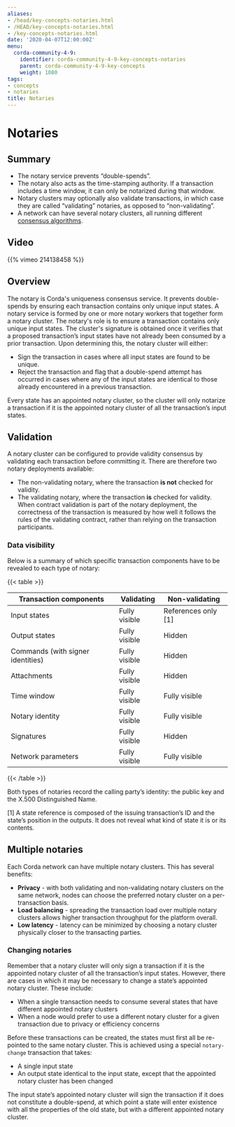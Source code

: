 ```yaml
---
aliases:
- /head/key-concepts-notaries.html
- /HEAD/key-concepts-notaries.html
- /key-concepts-notaries.html
date: '2020-04-07T12:00:00Z'
menu:
  corda-community-4-9:
    identifier: corda-community-4-9-key-concepts-notaries
    parent: corda-community-4-9-key-concepts
    weight: 1080
tags:
- concepts
- notaries
title: Notaries
---
```



# Notaries

## Summary

* The notary service prevents “double-spends”.
* The notary also acts as the time-stamping authority. If a transaction includes a time window, it can only be notarized during that window.
* Notary clusters may optionally also validate transactions, in which case they are called “validating” notaries, as opposed to “non-validating”.
* A network can have several notary clusters, all running different [consensus algorithms](key-concepts-consensus.md).

## Video

{{% vimeo 214138458 %}}

## Overview

The notary is Corda's uniqueness consensus service. It prevents double-spends by ensuring each transaction contains only unique input states. A notary service is formed by one or more notary workers that together form a notary cluster. The notary's role is to ensure a
transaction contains only unique input states. The cluster's signature is obtained once it verifies
that a proposed transaction’s input states have not already been consumed by a prior transaction. Upon determining this, the notary cluster will either:

* Sign the transaction in cases where all input states are found to be unique.
* Reject the transaction and flag that a double-spend attempt has occurred in cases where any of the input states are identical to those already encountered in a previous transaction.

Every state has an appointed notary cluster, so the cluster will only notarize a transaction if it is the appointed notary cluster of all the transaction’s input states.

## Validation

A notary cluster can be configured to provide validity consensus by validating each transaction
before committing it. There are therefore two notary deployments available:

* The non-validating notary, where the transaction **is not** checked for validity.
* The validating notary, where the transaction **is** checked for validity. When contract validation is part of the notary deployment, the correctness of the transaction is measured by how well it follows the rules of the validating contract,
rather than relying on the transaction participants.

### Data visibility

Below is a summary of which specific transaction components have to be revealed to each type of notary:

{{< table >}}

|Transaction components|Validating|Non-validating|
|-----------------------------------|---------------|-----------------------|
|Input states|Fully visible|References only \[1\]|
|Output states|Fully visible|Hidden|
|Commands (with signer identities)|Fully visible|Hidden|
|Attachments|Fully visible|Hidden|
|Time window|Fully visible|Fully visible|
|Notary identity|Fully visible|Fully visible|
|Signatures|Fully visible|Hidden|
|Network parameters|Fully visible|Fully visible|

{{< /table >}}

Both types of notaries record the calling party’s identity: the public key and the X.500 Distinguished Name.

<a name="key-concepts-notaries-id1"></a>

\[1\]
A state reference is composed of the issuing transaction’s ID and the state’s position in the outputs. It does not
reveal what kind of state it is or its contents.

## Multiple notaries

Each Corda network can have multiple notary clusters. This has several benefits:

* **Privacy** - with both validating and non-validating notary clusters on the same network, nodes can choose the preferred
notary cluster on a per-transaction basis.
* **Load balancing** - spreading the transaction load over multiple notary clusters allows higher transaction
throughput for the platform overall.
* **Low latency** - latency can be minimized by choosing a notary cluster physically closer to the transacting parties.

### Changing notaries

Remember that a notary cluster will only sign a transaction if it is the appointed notary cluster of all the
transaction’s input states. However, there are cases in which it may be necessary to change a state’s appointed notary cluster.
These include:

* When a single transaction needs to consume several states that have different appointed notary clusters
* When a node would prefer to use a different notary cluster for a given transaction due to privacy or efficiency
concerns

Before these transactions can be created, the states must first all be re-pointed to the same notary cluster. This is
achieved using a special `notary-change` transaction that takes:

* A single input state
* An output state identical to the input state, except that the appointed notary cluster has been changed

The input state’s appointed notary cluster will sign the transaction if it does not constitute a double-spend, at which
point a state will enter existence with all the properties of the old state, but with a different appointed notary
cluster.
